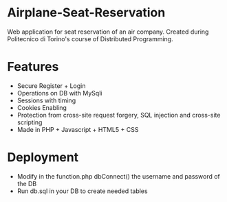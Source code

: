 # Airplane-Seat-Reservation

Web application for seat reservation of an air company. Created during Politecnico di Torino's course of Distributed Programming.

# Features

<ul>
  <li> Secure Register + Login </li>
  <li> Operations on DB with MySqli </li>
  <li> Sessions with timing </li>
  <li> Cookies Enabling </li>
  <li> Protection from cross-site request forgery, SQL injection and cross-site scripting </li>
  <li> Made in PHP + Javascript + HTML5 + CSS
</ul>

# Deployment

<ul>
  <li> Modify in the function.php dbConnect() the username and password of the DB </li>
  <li> Run db.sql in your DB to create needed tables </li>
</ul>
